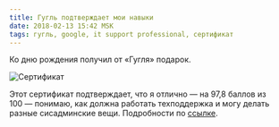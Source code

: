 ```yaml
---
title: Гугль подтверждает мои навыки
date: 2018-02-13 15:42 MSK
tags: гугль, google, it support professional, сертификат
---
```


Ко дню рождения получил от «Гугля» подарок.

![Сертификат](images/google_cert.jpg 'Сертификат от Гугля')

Этот сертификат подтверждает, что я отлично —&nbsp;на 97,8 баллов из 100&nbsp;— понимаю, как должна работать техподдержка и могу делать разные сисадминские вещи. Подробности по [ссылке](https://www.coursera.org/account/accomplishments/specialization/R6R8LB2NVSHE).
